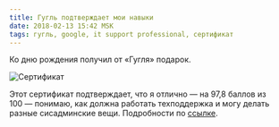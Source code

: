 ```yaml
---
title: Гугль подтверждает мои навыки
date: 2018-02-13 15:42 MSK
tags: гугль, google, it support professional, сертификат
---
```


Ко дню рождения получил от «Гугля» подарок.

![Сертификат](images/google_cert.jpg 'Сертификат от Гугля')

Этот сертификат подтверждает, что я отлично —&nbsp;на 97,8 баллов из 100&nbsp;— понимаю, как должна работать техподдержка и могу делать разные сисадминские вещи. Подробности по [ссылке](https://www.coursera.org/account/accomplishments/specialization/R6R8LB2NVSHE).
